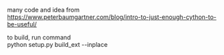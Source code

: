 many code and idea from  
https://www.peterbaumgartner.com/blog/intro-to-just-enough-cython-to-be-useful/

to build, run command  
python setup.py build_ext --inplace
